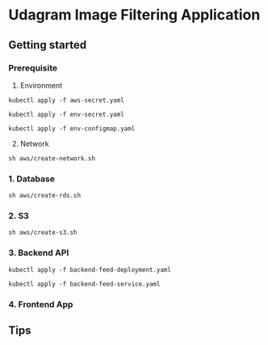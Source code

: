 # Udagram Image Filtering Application

## Getting started 

### Prerequisite
1. Environment

`kubectl apply -f aws-secret.yaml`

`kubectl apply -f env-secret.yaml`

`kubectl apply -f env-configmap.yaml`

2. Network

`sh aws/create-network.sh`

### 1. Database

`sh aws/create-rds.sh`

### 2. S3

`sh aws/create-s3.sh`

### 3. Backend API

`kubectl apply -f backend-feed-deployment.yaml`

`kubectl apply -f backend-feed-service.yaml`

### 4. Frontend App

## Tips
